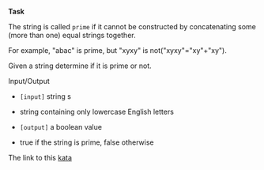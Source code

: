 **Task**  

The string is called `prime` if it cannot be constructed by concatenating some (more than one) equal strings together.

For example, "abac" is prime, but "xyxy" is not("xyxy"="xy"+"xy").

Given a string determine if it is prime or not.

Input/Output
* `[input]` string s

* string containing only lowercase English letters

* `[output]` a boolean value

* true if the string is prime, false otherwise  

The link to this [kata](https://www.codewars.com/kata/simple-fun-number-116-prime-string/java)
